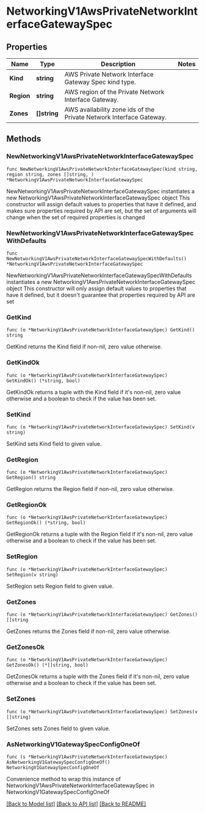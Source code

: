 # NetworkingV1AwsPrivateNetworkInterfaceGatewaySpec

## Properties

Name | Type | Description | Notes
------------ | ------------- | ------------- | -------------
**Kind** | **string** | AWS Private Network Interface Gateway Spec kind type. | 
**Region** | **string** | AWS region of the Private Network Interface Gateway. | 
**Zones** | **[]string** | AWS availability zone ids of the Private Network Interface Gateway. | 

## Methods

### NewNetworkingV1AwsPrivateNetworkInterfaceGatewaySpec

`func NewNetworkingV1AwsPrivateNetworkInterfaceGatewaySpec(kind string, region string, zones []string, ) *NetworkingV1AwsPrivateNetworkInterfaceGatewaySpec`

NewNetworkingV1AwsPrivateNetworkInterfaceGatewaySpec instantiates a new NetworkingV1AwsPrivateNetworkInterfaceGatewaySpec object
This constructor will assign default values to properties that have it defined,
and makes sure properties required by API are set, but the set of arguments
will change when the set of required properties is changed

### NewNetworkingV1AwsPrivateNetworkInterfaceGatewaySpecWithDefaults

`func NewNetworkingV1AwsPrivateNetworkInterfaceGatewaySpecWithDefaults() *NetworkingV1AwsPrivateNetworkInterfaceGatewaySpec`

NewNetworkingV1AwsPrivateNetworkInterfaceGatewaySpecWithDefaults instantiates a new NetworkingV1AwsPrivateNetworkInterfaceGatewaySpec object
This constructor will only assign default values to properties that have it defined,
but it doesn't guarantee that properties required by API are set

### GetKind

`func (o *NetworkingV1AwsPrivateNetworkInterfaceGatewaySpec) GetKind() string`

GetKind returns the Kind field if non-nil, zero value otherwise.

### GetKindOk

`func (o *NetworkingV1AwsPrivateNetworkInterfaceGatewaySpec) GetKindOk() (*string, bool)`

GetKindOk returns a tuple with the Kind field if it's non-nil, zero value otherwise
and a boolean to check if the value has been set.

### SetKind

`func (o *NetworkingV1AwsPrivateNetworkInterfaceGatewaySpec) SetKind(v string)`

SetKind sets Kind field to given value.


### GetRegion

`func (o *NetworkingV1AwsPrivateNetworkInterfaceGatewaySpec) GetRegion() string`

GetRegion returns the Region field if non-nil, zero value otherwise.

### GetRegionOk

`func (o *NetworkingV1AwsPrivateNetworkInterfaceGatewaySpec) GetRegionOk() (*string, bool)`

GetRegionOk returns a tuple with the Region field if it's non-nil, zero value otherwise
and a boolean to check if the value has been set.

### SetRegion

`func (o *NetworkingV1AwsPrivateNetworkInterfaceGatewaySpec) SetRegion(v string)`

SetRegion sets Region field to given value.


### GetZones

`func (o *NetworkingV1AwsPrivateNetworkInterfaceGatewaySpec) GetZones() []string`

GetZones returns the Zones field if non-nil, zero value otherwise.

### GetZonesOk

`func (o *NetworkingV1AwsPrivateNetworkInterfaceGatewaySpec) GetZonesOk() (*[]string, bool)`

GetZonesOk returns a tuple with the Zones field if it's non-nil, zero value otherwise
and a boolean to check if the value has been set.

### SetZones

`func (o *NetworkingV1AwsPrivateNetworkInterfaceGatewaySpec) SetZones(v []string)`

SetZones sets Zones field to given value.



### AsNetworkingV1GatewaySpecConfigOneOf

`func (s *NetworkingV1AwsPrivateNetworkInterfaceGatewaySpec) AsNetworkingV1GatewaySpecConfigOneOf() NetworkingV1GatewaySpecConfigOneOf`

Convenience method to wrap this instance of NetworkingV1AwsPrivateNetworkInterfaceGatewaySpec in NetworkingV1GatewaySpecConfigOneOf

[[Back to Model list]](../README.md#documentation-for-models) [[Back to API list]](../README.md#documentation-for-api-endpoints) [[Back to README]](../README.md)


